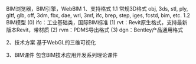 BIM浏览器，BIM引擎，WebBIM
1、支持格式
1.1 常规3D格式
obj, 3ds, stl, ply, gltf, glb, off, 3dm, fbx, dae, wrl, 3mf, ifc, brep, step, iges, fcstd, bim, etc.
1.2 BIM模型
(0) ifc：工业基础类，国际BIM标准
(1) rvt：Revit原生格式，支持最新版本Revit，带材质
(2) rvm：PDMS导出格式
(3) dgn：Bentley产品通用格式

2、技术方案
基于WebGL的三维可视化

3、BIM课件
包含BIM技术应用开发系列理论课件

